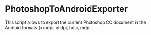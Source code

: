 # PhotoshopToAndroidExporter
This script allows to export the current Photoshop CC document in the Android formats (xxhdpi, xhdpi, hdpi, mdpi).
